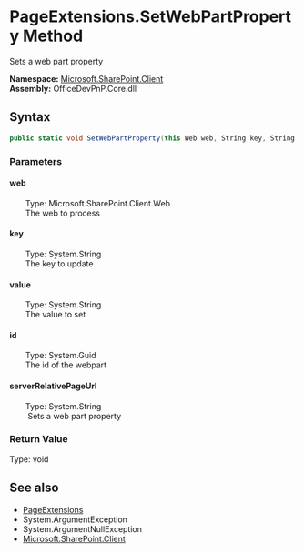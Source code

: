 # PageExtensions.SetWebPartProperty Method  
 Sets a web part property   

**Namespace:** [Microsoft.SharePoint.Client](Microsoft.SharePoint.Client.md)  
**Assembly:** OfficeDevPnP.Core.dll  
## Syntax
```C#
public static void SetWebPartProperty(this Web web, String key, String value, Guid id, String serverRelativePageUrl)
```
### Parameters
#### web  
&emsp;&emsp;Type: Microsoft.SharePoint.Client.Web  
&emsp;&emsp;The web to process  

  

#### key  
&emsp;&emsp;Type: System.String  
&emsp;&emsp;The key to update  

  

#### value  
&emsp;&emsp;Type: System.String  
&emsp;&emsp;The value to set  

  

#### id  
&emsp;&emsp;Type: System.Guid  
&emsp;&emsp;The id of the webpart  

  

#### serverRelativePageUrl  
&emsp;&emsp;Type: System.String  
&emsp;&emsp; Sets a web part property   

  

### Return Value
Type: void  

## See also
- [PageExtensions](Microsoft.SharePoint.Client.PageExtensions.md) 
- System.ArgumentException
- System.ArgumentNullException
- [Microsoft.SharePoint.Client](Microsoft.SharePoint.Client.md) 
